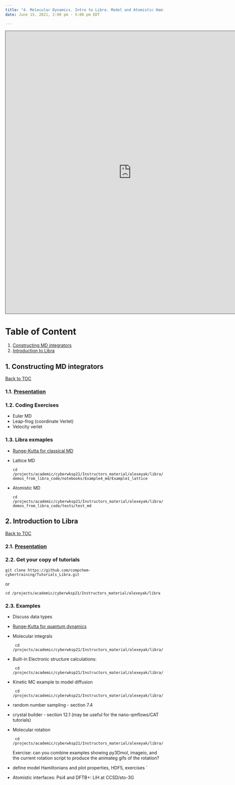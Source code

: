 ```yaml
---
title: "4. Molecular Dynamics. Intro to Libra. Model and Atomistic Hamiltonians"
date: June 15, 2021, 2:00 pm - 5:00 pm EDT

---
```


<iframe src="https://ub.hosted.panopto.com/Panopto/Pages/Embed.aspx?id=62c0e035-fd0b-412a-8ae3-ad48016a5c23&
autoplay=false&offerviewer=true&showtitle=true&showbrand=false&start=0&interactivity=all" 
height="900" width="800" style="border: 1px solid #464646;" allowfullscreen allow="autoplay"></iframe>


<a name="toc"></a>
# Table of Content
1. [Constructing MD integrators](#md)
2. [Introduction to Libra](#intro_libra)


<a name="python"></a>
## 1. Constructing MD integrators
[Back to TOC](#toc)

### 1.1. [Presentation](../files/episode_1/Akimov-MD.pdf)

### 1.2. Coding Exercises 

  * Euler MD
  * Leap-frog (coordinate Verlet)
  * Velocity verlet

### 1.3. Libra exmaples

  * [Runge-Kutta for classical MD](https://github.com/compchem-cybertraining/Tutorials_Libra/tree/master/2_integrators/1_runge_kutta_4th_order)

  * Lattice MD

     `cd /projects/academic/cyberwksp21/Instructors_material/alexeyak/libra/demos_from_libra_code/notebooks/Example4_md/Example1_lattice`

  * Atomistic MD

     `cd /projects/academic/cyberwksp21/Instructors_material/alexeyak/libra/demos_from_libra_code/tests/test_md`


<a name="intro_libra"></a>
## 2. Introduction to Libra
[Back to TOC](#toc)

### 2.1. [Presentation](../files/episode_1/Akimov-Libra-overview.pdf)

### 2.2. Get your copy of tutorials

    git clone https://github.com/compchem-cybertraining/Tutorials_Libra.git

   or 

    cd /projects/academic/cyberwksp21/Instructors_material/alexeyak/libra

### 2.3. Examples 

  * Discuss data types

  * [Runge-Kutta for quantum dynamics](https://github.com/compchem-cybertraining/Tutorials_Libra/tree/master/2_integrators/2_runge_kutta_4_for_Liouville)

  * Molecular integrals
 
         cd /projects/academic/cyberwksp21/Instructors_material/alexeyak/libra/demos_from_libra_code/tests/test_libint2

  * Built-in Electronic structure calculations: 

         cd /projects/academic/cyberwksp21/Instructors_material/alexeyak/libra/Tutorials_Libra/5_electronic_structure/1_eht/1_compact1

  * Kinetic MC example to model diffusion

         cd /projects/academic/cyberwksp21/Instructors_material/alexeyak/libra/demos_from_libra_code/notebooks/Example5_diffusion

  * random number sampling - section 7.4

  * crystal builder - section 12.1 (may be useful for the nano-qmflows/CAT tutorials)

  * Molecular rotation

         cd /projects/academic/cyberwksp21/Instructors_material/alexeyak/libra/demos_from_libra_code/tests/example_8_rotation

     Exercise: can you combine examples showing py3Dmol, imageio, and the current rotation script to produce the animateg gifs of the
     rotation?

  * define model Hamiltonians and plot properties, HDF5, exercises
`
  * Atomistic interfaces: Psi4 and DFTB+: LiH at CCSD/sto-3G

